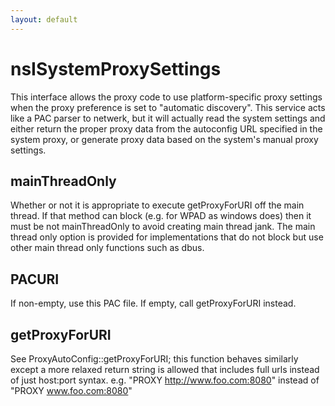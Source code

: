 ```yaml
---
layout: default
---
```


# nsISystemProxySettings #
 
This interface allows the proxy code to use platform-specific proxy
settings when the proxy preference is set to "automatic discovery". This service
acts like a PAC parser to netwerk, but it will actually read the system settings and
either return the proper proxy data from the autoconfig URL specified in the system proxy,
or generate proxy data based on the system's manual proxy settings.


## mainThreadOnly ##

Whether or not it is appropriate to execute getProxyForURI off the main thread.
If that method can block (e.g. for WPAD as windows does) then it must be
not mainThreadOnly to avoid creating main thread jank. The main thread only option is
provided for implementations that do not block but use other main thread only
functions such as dbus.


## PACURI ##

If non-empty, use this PAC file. If empty, call getProxyForURI instead.


## getProxyForURI ##

See ProxyAutoConfig::getProxyForURI; this function behaves similarly except
a more relaxed return string is allowed that includes full urls instead of just
host:port syntax. e.g. "PROXY http://www.foo.com:8080" instead of
"PROXY www.foo.com:8080"

